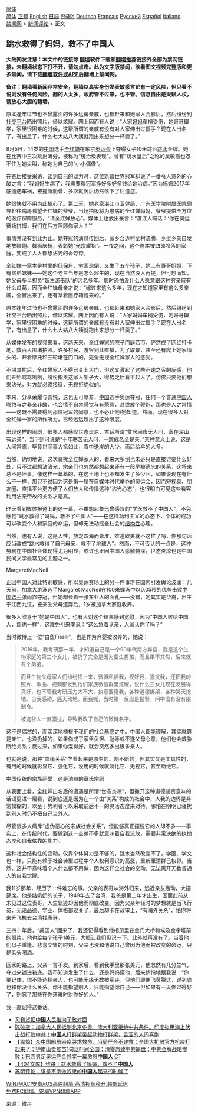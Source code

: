  <!-- 面包屑导航 --> <div class="breadcrumb"><!-- GTranslate: https://gtranslate.io/ -->  <div class="switcher notranslate">  <div class="selected">  <a href="#" onclick="return false;"> 简体</a>  </div>  <div class="option">  <a href="https://www.bannedbook.org" onclick="doGTranslate('zh-CN|zh-CN');jQuery('div.switcher div.selected a').html(jQuery(this).html());return false;" title="简体中文" class="nturl selected"> 简体</a>  <a href="https://www.bannedbook.org/zh-tw/" onclick="doGTranslate('zh-CN|zh-TW');jQuery('div.switcher div.selected a').html(jQuery(this).html());return false;" title="繁體中文" class="nturl"> 正體</a>  <a href="https://www.bannedbook.org/en/" onclick="doGTranslate('zh-CN|en');jQuery('div.switcher div.selected a').html(jQuery(this).html());return false;" title="English" class="nturl"> English</a>  <a href="https://www.bannedbook.org/ja/" onclick="doGTranslate('zh-CN|ja');jQuery('div.switcher div.selected a').html(jQuery(this).html());return false;" title="日本語" class="nturl"> 日語</a>  <a href="https://www.bannedbook.org/ko/" onclick="doGTranslate('zh-CN|ko');jQuery('div.switcher div.selected a').html(jQuery(this).html());return false;" title="한국어" class="nturl"> 한국어</a>  <a href="https://www.bannedbook.org/de/" onclick="doGTranslate('zh-CN|de');jQuery('div.switcher div.selected a').html(jQuery(this).html());return false;" title="Deutsch" class="nturl"> Deutsch</a>  <a href="https://www.bannedbook.org/fr/" onclick="doGTranslate('zh-CN|fr');jQuery('div.switcher div.selected a').html(jQuery(this).html());return false;" title="Français" class="nturl"> Français</a>  <a href="https://www.bannedbook.org/ru/" onclick="doGTranslate('zh-CN|ru');jQuery('div.switcher div.selected a').html(jQuery(this).html());return false;" title="Русский" class="nturl"> Русский</a>  <a href="https://www.bannedbook.org/es/" onclick="doGTranslate('zh-CN|es');jQuery('div.switcher div.selected a').html(jQuery(this).html());return false;" title="Español" class="nturl"> Español</a>  <a href="https://www.bannedbook.org/it/" onclick="doGTranslate('zh-CN|it');jQuery('div.switcher div.selected a').html(jQuery(this).html());return false;" title="Italiano" class="nturl"> Italiano</a>  </div>  </div>      <div class='breadcrumb-sub'><!-- Breadcrumb NavXT 6.3.0 --> <a href="https://www.bannedbook.org/" class="home">禁闻网</a> &gt; <a href="https://www.bannedbook.org/bnews/comments/" class="category">新闻评论</a> &gt; 正文</div></div><h2>跳水救得了妈妈，救不了中国人</h2> <p class="notice"><b>大陆网友注意：本文中的链接除 <a href="https://github.com/bannedbook/fanqiang" >翻墙</a>软件下载和<a href="https://github.com/killgcd/justmysocks/blob/master/README.md">翻墙推荐</a>链接外全部为禁网链接，未翻墙状态下打不开，请勿点击。此为文字版禁闻，欲看图文视频完整版和更多禁闻，请下载<a href="https://github.com/bannedbook/fanqiang">翻墙软件或APP</a>后翻墙上禁闻网。</p><p>备注：翻墙看新闻非常安全，翻墙以真实身份发表敏感言论有一定风险，但只看不说则没有任何风险，翻的人太多，政府管不过来，也不管。信息自由是天赋人权，请放心大胆的翻墙。</b></p>  <div class="entry"> <p id="summary">原本逢年过节也不曾露面的许多远房亲戚，也都赶来和她家人合影后，然后纷纷到<a href="https://www.bannedbook.org/bnews/tag/%E7%A4%BE%E4%BA%A4%E5%B9%B3%E5%8F%B0/" class="st_tag internal_tag" rel="tag" title="标签 社交平台 下的日志">社交平台</a>晒出照片，借以炫耀。网上因而有人说：“人家<a href="https://www.bannedbook.org/bnews/tag/%e5%a6%88%e5%a6%88/" class="st_tag internal_tag" rel="tag" title="标签 妈妈 下的日志">妈妈</a>车祸受伤，她哥哥辍学，家里很困难的时候，这帮所谓的亲戚有没有对人家伸出过援手？现在人出名了，有出息了，什么七大姑八大姨就跑出来想分一杯羹了。”</p> <p id="conimg">8月5日，14岁的<a href="https://www.bannedbook.org/bnews/tag/%E4%B8%AD%E5%9B%BD/" class="st_tag internal_tag" rel="tag" title="标签 中国 下的日志">中国</a>选手<a href="https://www.bannedbook.org/bnews/tag/%e5%85%a8%e7%ba%a2%e5%a9%b5/" class="st_tag internal_tag" rel="tag" title="标签 全红婵 下的日志">全红婵</a>在东京<a href="https://www.bannedbook.org/bnews/tag/%E5%A5%A5%E8%BF%90%E4%BC%9A/" class="st_tag internal_tag" rel="tag" title="标签 奥运会 下的日志">奥运会</a>上夺得女子10米跳台<a href="https://www.bannedbook.org/bnews/tag/%e8%b7%b3%e6%b0%b4/" class="st_tag internal_tag" rel="tag" title="标签 跳水 下的日志">跳水</a>金牌。她在比赛中三次跳出满分，被称为“统治级表现”。曾有“跳水皇后”之称的吴敏霞也忍不住为她尖叫，称她为自己的“小小偶像”。</p> <p>在赛后接受采访，谈到自己的动力时，这位新晋世界冠军却说了一番令人意外的心酸之言：“我妈妈生病了，我需要得冠军挣好多好多钱给她治病。”因为妈妈2017年底遭遇车祸，被撞断肋骨，多次就医后仍然落下了后遗症。</p> <p>她很快就不用为此操心了。第二天，她老家湛江市卫健局、广东医学院附属医院领导赶往病房看望全红婵的爷爷，当场拍板将为患病的全红婵妈妈、爷爷提供全方位的医疗保障服务，“请全红婵放心”。媒体上也放出豪言：“湛江人喊话：‘你在奥运赛场拼搏，我们在后方照顾你家人！’”</p> <p>事情并没有到此为止。她夺冠的消息传回后，家乡合迈村全村沸腾，乡里乡亲自发地放鞭炮、舞狮庆祝，表彰她“光宗耀祖”。一夜之间，这个原本被四邻冷落的家庭，变成了人人都想沾光的香饽饽。</p> <p>全红婵一家本是村里的低保户，穷困潦倒，又生了五个孩子，她上有哥哥姐姐，下有弟弟妹妹——她这个老三当年是怎么超生的，现在当然没人再提，但可想而知，她父母多半担负“超生游击队”的污名多年。那时恐怕没什么人愿意跟这种穷亲戚有什么瓜葛，因而全红婵母亲才说：“嫁过来这么多年，现在才知道家里有这么多亲戚，全冒出来了，还有拿着医疗箱跑来的。”</p> <p>原本逢年过节也不曾露面的许多远房亲戚，也都赶来和她家人合影后，然后纷纷到社交平台晒出照片，借以炫耀。网上因而有人说：“人家妈妈车祸受伤，她哥哥辍学，家里很困难的时候，这帮所谓的亲戚有没有对人家伸出过援手？现在人出名了，有出息了，什么七大姑八大姨就跑出来想分一杯羹了。”</p> <p>从媒体发布的视频来看，这两天来，全红婵家的院子门庭若市，俨然成了网红打卡地，数百人围堵拍照。许多村民、游客到此直播，为了取景，甚至还有爬上她家墙头的、开着摩托和三轮堵在门口的，完全无视全红婵家人的感受。</p>  <p>不堪其扰后，全红婵家人不得已关上大门，但这又激起了这些不速之客的反感，他们开始骂骂咧咧，纷纷指责这家人架子大，得势之后看不起人了。仿佛只要他们想来沾光，对方就必须接待，无权拒绝似的。</p> <p>本来，分享荣耀与喜悦，这也无可厚非，<span class='wp_keywordlink_affiliate'><a href="https://www.bannedbook.org/" title="中国" target="_blank">中国</a></span>选手奥运夺冠，任何一个普通<a href="https://www.bannedbook.org/bnews/tag/%e4%b8%ad%e5%9b%bd%e4%ba%ba/" class="st_tag internal_tag" rel="tag" title="标签 中国人 下的日志">中国人</a>哪怕与之非亲非故，也会情不自禁感觉与有荣焉，甚或放个鞭炮，那也是人之常情——这既不需要得到那位冠军的同意，也不必让他/她知道。然而，现在很多人对全红婵一家的所作所为，已经远远超出了这种限度。</p> <p>出现这样的闹剧，很多人都感叹世态炎凉，古话所谓“贫居闹市无人问，富在深山有远亲”，当下则可说是“十年寒苦无人问，一跳成名全是亲。”某种意义上说，这是人间常态，毕竟世间事大抵如此，雪中送炭的人少，雨后给伞的人多。</p> <p>当然，确切地说，这次骚扰全红婵家人的，看来大多倒也未必只是直接讨要什么好处，只不过都想沾沾光，宗亲们也忽然都想起来还有一段早被遗忘的关系，这将来总不是坏事。像这样一幕幕的，在这土地上也不知发生了多少回，如果说现在有什么不一样，那只不过因为这是第一届在自媒体时代举办的奥运会，因而短视频、朋友圈、直播平台更方便了人们放大和传播这种“沾光心态”，也很明白可见这些看客利用沾亲带故的关系才是真。</p> <p>昨天看到媒体报道上的这一幕，不由想起鲁迅曾感叹的“学医救不了中国人”，不免感觉“跳水救得了妈妈，救不了中国人”——在这样功利主义的心态下，个体的成功可以改变个人和家庭的命运，但却无法动摇全社会的<a href="https://www.bannedbook.org/bnews/tag/%E7%BB%93%E6%9E%84%E6%80%A7/" class="st_tag internal_tag" rel="tag" title="标签 结构性 下的日志">结构性</a>心理。</p> <p>当然，也有人说，这是人性，放之四海而皆准，难道欧美就不这样了吗，你那句话应当改成“跳水救得了自己母亲，救不了地球人”。然而，不可否认的一点是，这种势利在中国社会体现得尤为明显，或许也正因中国人感触特深，世态炎凉也是中国民间文学最常见的主题之一。</p> <p>MargaretMacNeil</p> <p>正因中国人对此特别敏感，所以奥运赛场上的另一件事才在国内引发舆论波澜：几天前，加拿大游泳选手Margaret MacNeil在100米蝶泳中以0.05秒的优势击败<a href="https://www.bannedbook.org/bnews/tag/%E4%B8%AD%E5%9B%BD%E9%80%89%E6%89%8B/" class="st_tag internal_tag" rel="tag" title="标签 中国选手 下的日志">中国选手</a>张雨霏夺冠，但她却长着一张东亚人的面孔——没错，她其实是华裔，出生于江西九江，被亲生父母遗弃后，1岁被加拿大家庭收养。</p>  <p>很多人欣喜于“她是中国人”，也有人对这个结果感到宽慰，因为“中国人败给中国人，那也一样”，这难免引来嘲讽：“这么急着认亲，人家认你了吗？”</p> <p>当时微博上一位“白鱼Fiasili”，也是作为弃婴被收养的，她说：</p> <blockquote> <p>2016年，我考研那一年，才知道自己是一个90年代南方弃婴，我是这个生物家庭的第三个女儿，被扔了完全是因为要生男孩，而且果不其然，后来就有个弟弟。</p> <p>而且生物父母家人们纷纷找上来，微博私信我，视奸我，骚扰我，还把我的照片、歌曲、视频都发到他们家族微信群里炫耀，说什么三女儿现在发展得真好，也不管我考研压力大不大，执意要见我，各种道德绑架，各种哭天抢地。自我感动，感天动地。而我呢，当时第一反应是报警，问中国有没有限制令。</p> <p>被这些人一直骚扰，导致我改了自己的微博名字。</p> </blockquote> <p>这不是偶然的，而深深地植根于我们的社会基底之中。中国人都能理解，其实就算是亲生、也没扔掉的，如果你成了家里负担、耻辱或不遂父母心意，他们也会威胁断绝关系；反过来，如果你混得好，就会突然多出很多亲人。</p> <p>也就是说，那种“血缘关系”乍看起来是原生的、割不断的，但其实又是工具性的，有用的时候就彰显它、强化它，没用的时候就淡化它、无视它，甚至断绝它。</p> <p>中国传统的宗族祠堂，这是池州的章氏宗祠</p>  <p>从表面上看，全红婵出名后的遭遇是所谓“世态炎凉”，但撇开这种道德谴责意味的话语更进一层看，说到底还是因为在一个由“关系”构成的社会中，人我的边界是非常模糊的，以至于势利者可以采取前后不一的灵活态度来对待，哪怕在明明已骚扰到别人时仍不把自己当外人。</p> <p>尽管很多人痛斥“虚伪恶心的宗族社会关系”，但能够真正摆脱它的人却不多——事实上，在传统时代，要做到这一点差不多就意味着自我流放，需要非常决绝的执拗态度和自我依靠的能力。</p> <p>这种社会结构性的变动，仅靠个体努力是不够的，跳水当然改变不了，学医、学文也一样，只能有赖于社会转型过程中个人权利意识的高涨，重新厘清群己权界。当然，这并不意味着个人什么都不用做，因为这样全社会的变动，无法离开无数普通人的自我觉醒。</p> <p>我11岁那年，经历了一件难忘的事。父亲的表哥从海外归来，远近亲友轰动，大摆筵席。他是姑奶奶的长子，1949年去了台湾，我爸是第二年才出生，因而此前从未见过这位表哥，人生轨迹却因他而彻底改变。因为父亲年轻时的梦想就是当飞行员，无论品德、学业、体格都过关了，最后却卡在政审上，“有海外关系”，怕你将来开飞机去台湾找表哥。</p> <p>三四十年后，“美国人”回来了，我还记得看到他相册里在金门大桥和埃及金字塔前的照片，他也给每个孩子1美元，大概让我们见识一下。此外就再没有了。当着他们母子重逢、悲喜交集的时刻，父亲也没和他说自己曾因为他而被改变的命运，只是低头喝酒。</p> <p>回家的路上，父亲一言不发。到家后，看到我手里那张美元，他忽然有几分生气，夺过来锁进箱底。我不知道发生了什么，还是妈妈懂他，后来悄悄地跟我说：“你要记住，你不能选择亲人，也可能无缘无故被牵连，但他们即便飞黄腾达，说到底也和你没什么关系。你不能指望别人，只能指望你自己——但如果有一天你过得好了，别忘了那些在你落难时对你好的人。”</p> <p>我一直记得这番话。</p> <ul class='op-related-articles' title='相关阅读'> <li><a href='https://www.bannedbook.org/bnews/baitai/20210810/1603532.html' target='_blank'>习蠢货把<b>中国人</b>民推向了敌对面</a></li> <li><a href='https://www.bannedbook.org/bnews/bannedvideo/20210810/1603500.html' target='_blank'>陈破空：加拿大人民抵制北京冬奥。澳大利亚拒绝中共条件。印度拟用海上伏击战打败中共！<b>中国人</b>打群架带起动物打群架，苦涩的人间喜剧</a></li> <li><a href='https://www.bannedbook.org/bnews/bannedvideo/20210810/1603428.html' target='_blank'>【震惊】众中国船员染疫哭求救命，当局严令不许救；全国大扩散官方抗疫打起来了；钟南山卖疫苗1句话吓尿全国；清零恐致中共崩盘；中共金牌战略惨败；巴西男足奥运夺金领奖一幕激怒<b>中国人</b> CT</a></li> <li><a href='https://www.bannedbook.org/bnews/baitai/20210810/1603373.html' target='_blank'>【404文库】维舟｜跳水救得了妈妈，救不了<b>中国人</b></a></li> <li><a href='https://www.bannedbook.org/bnews/comments/20210809/1603145.html' target='_blank'>苏明评论：该是不愿做奴隶的<b>中国人</b>起来的时候了</a></li> </ul> <p class="texttj"> <a href="https://github.com/bannedbook/fanqiang/wiki/V2ray%E6%9C%BA%E5%9C%BA" target="_blank">WIN/MAC/安卓/iOS高速翻墙:高清视频秒开,超低延迟</a><br/> <a href="https://github.com/bannedbook/fanqiang/wiki/%E7%A6%81%E9%97%BB%E7%BD%91%E5%AE%89%E5%8D%93%E7%BF%BB%E5%A2%99%E6%96%B0%E9%97%BBAPP" target="_blank">免费PC翻墙、安卓VPN翻墙APP</a></p> <p> 来源：维舟 </p><a name='sharetosocial'></a>  <div style="margin-bottom:5px;padding-bottom:5px;clear:both"> <div id="archive-pix-1" class="banner-ads"> <!-- AuctionX Display platform tag START --> <div id="26318x728x90x621x_ADSLOT2" clicktrack="%%CLICK_URL_ESC%%"></div> <!-- AuctionX Display platform tag END --> </div> <div id="archive-pix-2" class="banner-ads"> <!-- AuctionX Display platform tag START --> <div id="26315x300x250x621x_ADSLOT2" clicktrack="%%CLICK_URL_ESC%%"></div> <!-- AuctionX Display platform tag END --> </div> </div>  <div id="archive-pix-1" class="banner-ads"> <!-- AuctionX Display platform tag START --> <div id="26318x728x90x621x_ADSLOT3" clicktrack="%%CLICK_URL_ESC%%"></div> <!-- AuctionX Display platform tag END --> </div> </div><!--END ENTRY--> 